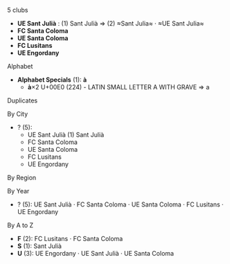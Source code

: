 5 clubs

- **UE Sant Julià** : (1) Sant Julià ⇒ (2) ≈Sant Julia≈ · ≈UE Sant Julia≈
- **FC Santa Coloma**
- **UE Santa Coloma**
- **FC Lusitans**
- **UE Engordany**




Alphabet

- **Alphabet Specials** (1):  **à** 
  - **à**×2 U+00E0 (224) - LATIN SMALL LETTER A WITH GRAVE ⇒ a




Duplicates





By City

- ? (5): 
  - UE Sant Julià  (1) Sant Julià
  - FC Santa Coloma 
  - UE Santa Coloma 
  - FC Lusitans 
  - UE Engordany 




By Region





By Year

- ? (5):   UE Sant Julià · FC Santa Coloma · UE Santa Coloma · FC Lusitans · UE Engordany






By A to Z

- **F** (2): FC Lusitans · FC Santa Coloma
- **S** (1): Sant Julià
- **U** (3): UE Engordany · UE Sant Julià · UE Santa Coloma




